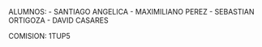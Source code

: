 <!------- TRABAJO PRACTICO FINAL PROGRAMACION 2 ------->

ALUMNOS:
    - SANTIAGO ANGELICA
    - MAXIMILIANO PEREZ
    - SEBASTIAN ORTIGOZA
    - DAVID CASARES

COMISION: 1TUP5


